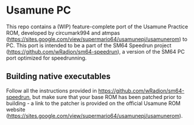 # Usamune PC

This repo contains a (WIP) feature-complete port of the Usamune Practice ROM, developed by circumark994 and atmpas (https://sites.google.com/view/supermario64/usamunepj/usamunerom) to PC. This port is intended to be a part of the SM64 Speedrun project (https://github.com/wRadion/sm64-speedrun), a version of the SM64 PC port optimized for speedrunning.

## Building native executables

Follow all the instructions provided in https://github.com/wRadion/sm64-speedrun, but make sure that your base ROM has been patched prior to building - a link to the patcher is provided on the official Usamune ROM website (https://sites.google.com/view/supermario64/usamunepj/usamunerom).

